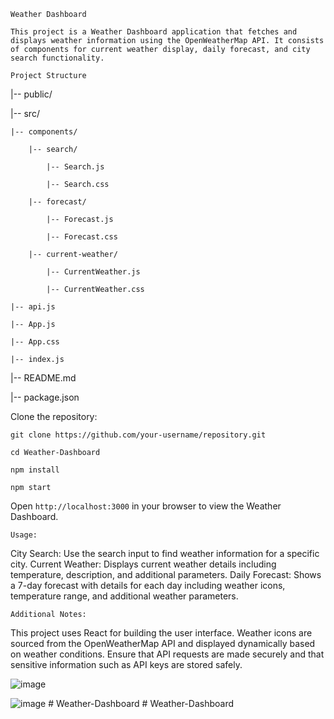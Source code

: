 `Weather Dashboard`

`This project is a Weather Dashboard application that fetches and displays weather information using the OpenWeatherMap API. It consists of components for current weather display, daily forecast, and city search functionality.`




`Project Structure`


|-- public/

|-- src/

    |-- components/

        |-- search/

            |-- Search.js

            |-- Search.css

        |-- forecast/

            |-- Forecast.js

            |-- Forecast.css

        |-- current-weather/

            |-- CurrentWeather.js

            |-- CurrentWeather.css

    |-- api.js

    |-- App.js

    |-- App.css

    |-- index.js

|-- README.md

|-- package.json



Clone the repository:

`git clone https://github.com/your-username/repository.git`

`cd Weather-Dashboard`

`npm install`

`npm start`


Open `http://localhost:3000` in your browser to view the Weather Dashboard.


`Usage:`


City Search: Use the search input to find weather information for a specific city.
Current Weather: Displays current weather details including temperature, description, and additional parameters.
Daily Forecast: Shows a 7-day forecast with details for each day including weather icons, temperature range, and additional weather parameters.


`Additional Notes:`


This project uses React for building the user interface.
Weather icons are sourced from the OpenWeatherMap API and displayed dynamically based on weather conditions.
Ensure that API requests are made securely and that sensitive information such as API keys are stored safely.


![image](https://github.com/Shaquibcode01/Weather-Dashboard/assets/119671108/92c6680a-1968-40c6-8278-15a5fa809dd3)

![image](https://github.com/Shaquibcode01/Weather-Dashboard/assets/119671108/e720cbb5-d7c3-4162-b7a3-782376ce63a7)
#   W e a t h e r - D a s h b o a r d  
 #   W e a t h e r - D a s h b o a r d  
 